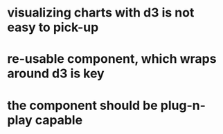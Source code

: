 visualizing charts with d3 is not easy to pick-up
=================================================

re-usable component, which wraps around d3 is key
=================================================

the component should be plug-n-play capable
=================================================
